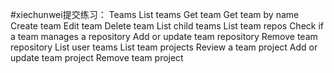 #xiechunwei提交练习：
Teams
List teams
Get team
Get team by name
Create team
Edit team
Delete team
List child teams
List team repos
Check if a team manages a repository
Add or update team repository
Remove team repository
List user teams
List team projects
Review a team project
Add or update team project
Remove team project
